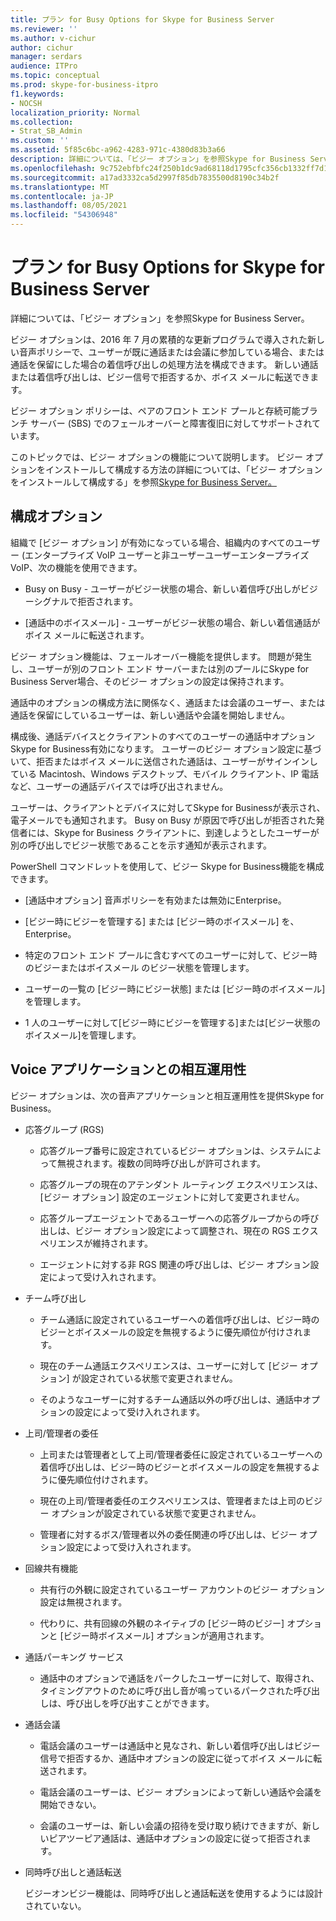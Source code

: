 ```yaml
---
title: プラン for Busy Options for Skype for Business Server
ms.reviewer: ''
ms.author: v-cichur
author: cichur
manager: serdars
audience: ITPro
ms.topic: conceptual
ms.prod: skype-for-business-itpro
f1.keywords:
- NOCSH
localization_priority: Normal
ms.collection:
- Strat_SB_Admin
ms.custom: ''
ms.assetid: 5f85c6bc-a962-4283-971c-4380d83b3a66
description: 詳細については、「ビジー オプション」を参照Skype for Business Server。
ms.openlocfilehash: 9c752ebfbfc24f250b1dc9ad68118d1795cfc356cb1332ff7d1d5c66026cfca1
ms.sourcegitcommit: a17ad3332ca5d2997f85db7835500d8190c34b2f
ms.translationtype: MT
ms.contentlocale: ja-JP
ms.lasthandoff: 08/05/2021
ms.locfileid: "54306948"
---
```

# <a name="plan-for-busy-options-for-skype-for-business-server"></a>プラン for Busy Options for Skype for Business Server
 
詳細については、「ビジー オプション」を参照Skype for Business Server。
  
ビジー オプションは、2016 年 7 月の累積的な更新プログラムで導入された新しい音声ポリシーで、ユーザーが既に通話または会議に参加している場合、または通話を保留にした場合の着信呼び出しの処理方法を構成できます。 新しい通話または着信呼び出しは、ビジー信号で拒否するか、ボイス メールに転送できます。 
  
ビジー オプション ポリシーは、ペアのフロント エンド プールと存続可能ブランチ サーバー (SBS) でのフェールオーバーと障害復旧に対してサポートされています。
  
このトピックでは、ビジー オプションの機能について説明します。 ビジー オプションをインストールして構成する方法の詳細については、「ビジー オプションをインストールして構成する」を参照[Skype for Business Server。](../../deploy/deploy-enterprise-voice/install-and-configure-busy-options.md)
  
## <a name="configuration-options"></a>構成オプション

組織で [ビジー オプション] が有効になっている場合、組織内のすべてのユーザー (エンタープライズ VoIP ユーザーと非ユーザーユーザーエンタープライズ VoIP、次の機能を使用できます。
  
- Busy on Busy - ユーザーがビジー状態の場合、新しい着信呼び出しがビジーシグナルで拒否されます。
    
- [通話中のボイスメール] - ユーザーがビジー状態の場合、新しい着信通話がボイス メールに転送されます。
    
ビジー オプション機能は、フェールオーバー機能を提供します。 問題が発生し、ユーザーが別のフロント エンド サーバーまたは別のプールにSkype for Business Server場合、そのビジー オプションの設定は保持されます。
  
通話中のオプションの構成方法に関係なく、通話または会議のユーザー、または通話を保留にしているユーザーは、新しい通話や会議を開始しません。 
  
構成後、通話デバイスとクライアントのすべてのユーザーの通話中オプションSkype for Business有効になります。 ユーザーのビジー オプション設定に基づいて、拒否またはボイス メールに送信された通話は、ユーザーがサインインしている Macintosh、Windows デスクトップ、モバイル クライアント、IP 電話など、ユーザーの通話デバイスでは呼び出されません。 
  
ユーザーは、クライアントとデバイスに対してSkype for Businessが表示され、電子メールでも通知されます。 Busy on Busy が原因で呼び出しが拒否された発信者には、Skype for Business クライアントに、到達しようとしたユーザーが別の呼び出しでビジー状態であることを示す通知が表示されます。
  
PowerShell コマンドレットを使用して、ビジー Skype for Business機能を構成できます。
  
- [通話中オプション] 音声ポリシーを有効または無効にEnterprise。
    
- [ビジー時にビジーを管理する] または [ビジー時のボイスメール] を、Enterprise。
    
- 特定のフロント エンド プールに含むすべてのユーザーに対して、ビジー時のビジーまたはボイスメール のビジー状態を管理します。
    
- ユーザーの一覧の [ビジー時にビジー状態] または [ビジー時のボイスメール] を管理します。
    
- 1 人のユーザーに対して[ビジー時にビジーを管理する]または[ビジー状態のボイスメール]を管理します。
    
## <a name="interoperability-with-voice-applications"></a>Voice アプリケーションとの相互運用性

ビジー オプションは、次の音声アプリケーションと相互運用性を提供Skype for Business。
  
- 応答グループ (RGS)
    
  - 応答グループ番号に設定されているビジー オプションは、システムによって無視されます。複数の同時呼び出しが許可されます。 
    
  - 応答グループの現在のアテンダント ルーティング エクスペリエンスは、[ビジー オプション] 設定のエージェントに対して変更されません。
    
  - 応答グループエージェントであるユーザーへの応答グループからの呼び出しは、ビジー オプション設定によって調整され、現在の RGS エクスペリエンスが維持されます。
    
  - エージェントに対する非 RGS 関連の呼び出しは、ビジー オプション設定によって受け入れされます。
    
- チーム呼び出し
    
  - チーム通話に設定されているユーザーへの着信呼び出しは、ビジー時のビジーとボイスメールの設定を無視するように優先順位が付けされます。
    
  - 現在のチーム通話エクスペリエンスは、ユーザーに対して [ビジー オプション] が設定されている状態で変更されません。
    
  - そのようなユーザーに対するチーム通話以外の呼び出しは、通話中オプションの設定によって受け入れされます。
    
- 上司/管理者の委任 
    
  - 上司または管理者として上司/管理者委任に設定されているユーザーへの着信呼び出しは、ビジー時のビジーとボイスメールの設定を無視するように優先順位付けされます。
    
  - 現在の上司/管理者委任のエクスペリエンスは、管理者または上司のビジー オプションが設定されている状態で変更されません。
    
  - 管理者に対するボス/管理者以外の委任関連の呼び出しは、ビジー オプション設定によって受け入れされます。
    
- 回線共有機能 
    
  - 共有行の外観に設定されているユーザー アカウントのビジー オプション設定は無視されます。 
    
  - 代わりに、共有回線の外観のネイティブの [ビジー時のビジー] オプションと [ビジー時ボイスメール] オプションが適用されます。
    
- 通話パーキング サービス 
    
  - 通話中のオプションで通話をパークしたユーザーに対して、取得され、タイミングアウトのために呼び出し音が鳴っているパークされた呼び出しは、呼び出しを呼び出すことができます。 
    
- 通話会議
    
  - 電話会議のユーザーは通話中と見なされ、新しい着信呼び出しはビジー信号で拒否するか、通話中オプションの設定に従ってボイス メールに転送されます。
    
  - 電話会議のユーザーは、ビジー オプションによって新しい通話や会議を開始できない。
    
  - 会議のユーザーは、新しい会議の招待を受け取り続けできますが、新しいピアツーピア通話は、通話中オプションの設定に従って拒否されます。
    
- 同時呼び出しと通話転送
    
    ビジーオンビジー機能は、同時呼び出しと通話転送を使用するようには設計されていない。
    

